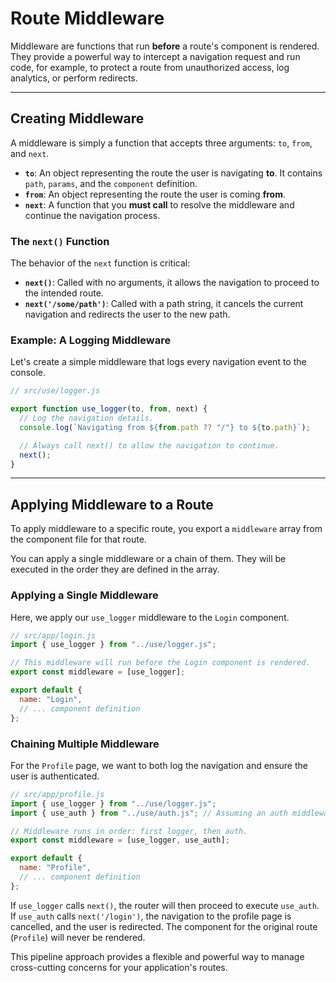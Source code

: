 # Route Middleware

Middleware are functions that run **before** a route's component is rendered. They provide a powerful way to intercept a navigation request and run code, for example, to protect a route from unauthorized access, log analytics, or perform redirects.

---

## Creating Middleware

A middleware is simply a function that accepts three arguments: `to`, `from`, and `next`.

- **`to`**: An object representing the route the user is navigating **to**. It contains `path`, `params`, and the `component` definition.
- **`from`**: An object representing the route the user is coming **from**.
- **`next`**: A function that you **must call** to resolve the middleware and continue the navigation process.

### The `next()` Function

The behavior of the `next` function is critical:

- **`next()`**: Called with no arguments, it allows the navigation to proceed to the intended route.
- **`next('/some/path')`**: Called with a path string, it cancels the current navigation and redirects the user to the new path.

### Example: A Logging Middleware

Let's create a simple middleware that logs every navigation event to the console.

```javascript
// src/use/logger.js

export function use_logger(to, from, next) {
  // Log the navigation details.
  console.log(`Navigating from ${from.path ?? "/"} to ${to.path}`);

  // Always call next() to allow the navigation to continue.
  next();
}
```

---

## Applying Middleware to a Route

To apply middleware to a specific route, you export a `middleware` array from the component file for that route.

You can apply a single middleware or a chain of them. They will be executed in the order they are defined in the array.

### Applying a Single Middleware

Here, we apply our `use_logger` middleware to the `Login` component.

```javascript
// src/app/login.js
import { use_logger } from "../use/logger.js";

// This middleware will run before the Login component is rendered.
export const middleware = [use_logger];

export default {
  name: "Login",
  // ... component definition
};
```

### Chaining Multiple Middleware

For the `Profile` page, we want to both log the navigation and ensure the user is authenticated.

```javascript
// src/app/profile.js
import { use_logger } from "../use/logger.js";
import { use_auth } from "../use/auth.js"; // Assuming an auth middleware exists

// Middleware runs in order: first logger, then auth.
export const middleware = [use_logger, use_auth];

export default {
  name: "Profile",
  // ... component definition
};
```

If `use_logger` calls `next()`, the router will then proceed to execute `use_auth`. If `use_auth` calls `next('/login')`, the navigation to the profile page is cancelled, and the user is redirected. The component for the original route (`Profile`) will never be rendered.

This pipeline approach provides a flexible and powerful way to manage cross-cutting concerns for your application's routes.
